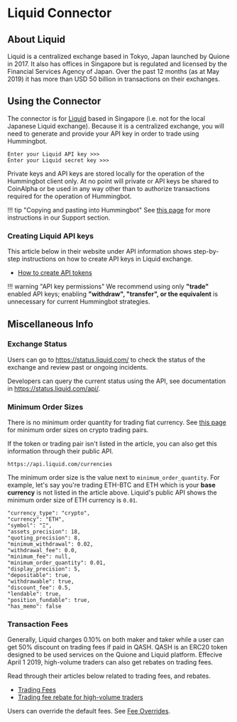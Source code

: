# Liquid Connector

## About Liquid

Liquid is a centralized exchange based in Tokyo, Japan launched by Quione in 2017. It also has offices in Singapore but is regulated and licensed by the Financial Services Agency of Japan. Over the past 12 months (as at May 2019) it has more than USD 50 billion in transactions on their exchanges.


## Using the Connector

The connector is for [Liquid](https://www.liquid.com/) based in Singapore (i.e. not for the local Japanese Liquid exchange). Because it is a centralized exchange, you will need to generate and provide your API key in order to trade using Hummingbot.

```
Enter your Liquid API key >>>
Enter your Liquid secret key >>>
```

Private keys and API keys are stored locally for the operation of the Hummingbot client only. At no point will private or API keys be shared to CoinAlpha or be used in any way other than to authorize transactions required for the operation of Hummingbot.

!!! tip "Copying and pasting into Hummingbot"
    See [this page](/faq/troubleshooting/#paste-items-from-clipboard-in-putty) for more instructions in our Support section.


### Creating Liquid API keys

This article below in their website under API information shows step-by-step instructions on how to create API keys in Liquid exchange.

* [How to create API tokens](https://help.liquid.com/en/articles/2285018-how-to-create-api-tokens)

!!! warning "API key permissions"
    We recommend using only **"trade"** enabled API keys; enabling **"withdraw", "transfer", or the equivalent** is unnecessary for current Hummingbot strategies.


## Miscellaneous Info

### Exchange Status

Users can go to https://status.liquid.com/ to check the status of the exchange and review past or ongoing incidents.

Developers can query the current status using the API, see documentation in https://status.liquid.com/api/.


### Minimum Order Sizes

There is no minimum order quantity for trading fiat currency. See [this page](https://help.liquid.com/en/articles/3339119-minimum-order-quantity) for minimum order sizes on crypto trading pairs.

If the token or trading pair isn't listed in the article, you can also get this information through their public API.

```
https://api.liquid.com/currencies
```

The minimum order size is the value next to `minimum_order_quantity`. For example, let's say you're trading ETH-BTC and ETH which is your **base currency** is not listed in the article above. Liquid's public API shows the minimum order size of ETH currency is `0.01`.

```
"currency_type": "crypto",
"currency": "ETH",
"symbol": "Ξ",
"assets_precision": 18,
"quoting_precision": 8,
"minimum_withdrawal": 0.02,
"withdrawal_fee": 0.0,
"minimum_fee": null,
"minimum_order_quantity": 0.01,
"display_precision": 5,
"depositable": true,
"withdrawable": true,
"discount_fee": 0.5,
"lendable": true,
"position_fundable": true,
"has_memo": false
```

### Transaction Fees

Generally, Liquid charges 0.10% on both maker and taker while a user can get 50% discount on trading fees if paid in QASH. QASH is an ERC20 token designed to be used services on the Quione and Liquid platform. Effecive April 1 2019, high-volume traders can also get rebates on trading fees.

Read through their articles below related to trading fees, and rebates.

* [Trading Fees](https://help.liquid.com/en/articles/2273126-trading-fees)
* [Trading fee rebate for high-volume traders](https://help.liquid.com/en/articles/2825019-trading-fee-rebate-for-high-volume-traders)

Users can override the default fees. See [Fee Overrides](/advanced/fee-overrides/).
